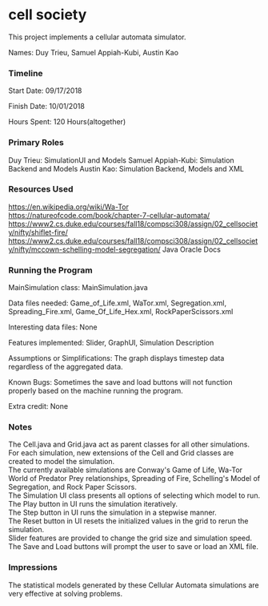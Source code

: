 cell society
====

This project implements a cellular automata simulator.

Names: Duy Trieu, Samuel Appiah-Kubi, Austin Kao

### Timeline

Start Date: 09/17/2018

Finish Date: 10/01/2018

Hours Spent: 120 Hours(altogether)

### Primary Roles
Duy Trieu: SimulationUI and Models
Samuel Appiah-Kubi: Simulation Backend and Models
Austin Kao: Simulation Backend, Models and XML

### Resources Used
https://en.wikipedia.org/wiki/Wa-Tor
https://natureofcode.com/book/chapter-7-cellular-automata/
https://www2.cs.duke.edu/courses/fall18/compsci308/assign/02_cellsociety/nifty/shiflet-fire/
https://www2.cs.duke.edu/courses/fall18/compsci308/assign/02_cellsociety/nifty/mccown-schelling-model-segregation/
Java Oracle Docs

### Running the Program

MainSimulation class: MainSimulation.java

Data files needed: Game_of_Life.xml, WaTor.xml, Segregation.xml, Spreading_Fire.xml, Game_Of_Life_Hex.xml, RockPaperScissors.xml

Interesting data files: None

Features implemented: Slider, GraphUI, Simulation Description

Assumptions or Simplifications: The graph displays timestep data regardless of the aggregated data.

Known Bugs: Sometimes the save and load buttons will not function properly based on the machine running the program.

Extra credit: None


### Notes
The Cell.java and Grid.java act as parent classes for all other simulations. For each simulation, new extensions of the Cell and Grid classes are created to model the simulation.  
The currently available simulations are Conway's Game of Life, Wa-Tor World of Predator Prey relationships, Spreading of Fire, Schelling's Model of Segregation, and Rock Paper Scissors.  
The Simulation UI class presents all options of selecting which model to run.  
The Play button in UI runs the simulation iteratively.  
The Step button in UI runs the simulation in a stepwise manner.  
The Reset button in UI resets the initialized values in the grid to rerun the simulation.  
Slider features are provided to change the grid size and simulation speed.  
The Save and Load buttons will prompt the user to save or load an XML file.

### Impressions
The statistical models generated by these Cellular Automata simulations are very effective at solving problems.